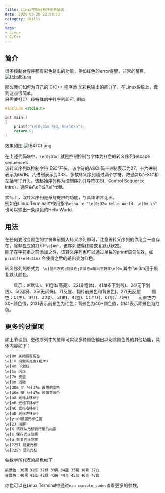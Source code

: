 ```yaml
---
title: Linux控制台程序彩色输出
date: 2020-05-26 22:58:53
category: Skills
- 
tags:
- Linux
- C/C++
---
```

## 简介

很多控制台程序都有彩色输出的功能，例如红色的error提醒，非常的醒目。
[![tEhsl8.png](https://s1.ax1x.com/2020/05/27/tEhsl8.png)](https://imgchr.com/i/tEhsl8)

那么我们如何为自己的 C/C++ 程序添 加彩色输出的能力了，在Linux系统上，做到这点很简单。   
只需要打印一段特殊的字符序列即可.
例如
```C
#include <stdio.h>

int main()
{
    printf("\e[0;31m Red, World\n");
    return 0;
}
```

效果如图
![tE47Ct.png](https://s1.ax1x.com/2020/05/27/tE47Ct.png)

在上述代码块中，`\e[0;31m]` 就是控制控制台字体为红色的转义序列(escape sequence)。  
该转义序列以控制字符'ESC'开头。该字符的ASCII码十进制表示为27，十六进制表示为0x1B，八进制表示为033。多数转义序列超过两个字符，故通常以'ESC'和左括号'['开头。该起始序列称为控制序列引导符(CSI，Control Sequence Intro)，通常由'\e['或'\e['代替。

实际上，改转义序列是系统提供的功能，与具体语言无关。  
例如在Linux Terminal中使用指令`echo -e "\e[0;32m Hello World. \e[0m \n"` 也可以输出一条绿色的Hello World.  

## 用法

在任何要改变颜色的字符串前插入转义序列即可，注意该转义序列的作用会一直存在，除非显式的打印`"\e[0m"`，该序列使得终端恢复默认状态。   
除了在字符串之前添加之外，该转义序列也可以通过单独的printf语句生效，如`printf(\e[0;31m)` 会使得之后的输出变为红色。

转义序列的格式为
` \e[显示方式;前景色;背景色m输出字符串\e[0m`
其中`\e[0m用于恢复默认颜色。  

       显示：0(默认)、1(粗体/高亮)、22(非粗体)、4(单条下划线)、24(无下划线)、5(闪烁)、25(无闪烁)、7(反显、翻转前景色和背景色)、27(无反显)
       颜色：0(黑)、1(红)、2(绿)、 3(黄)、4(蓝)、5(洋红)、6(青)、7(白)
       前景色为30+颜色值，如31表示前景色为红色；背景色为40+颜色值，如41表示背景色为红色。

## 更多的设置项

如上节谈到，更改序列中的值即可实现多种颜色输出以及除颜色外的其他功能，具体内容如下：   

    \e[0m 关闭所有属性  
    \e[1m 设置高亮度(粗体)  
    \e[4m 下划线  
    \e[5m 闪烁  
    \e[7m 反显  
    \e[8m 消隐  
    \e[30m 至 \e[37m 设置前景色  
    \e[40m 至 \e[47m 设置背景色  
    \e[nA 光标上移n行   
    \e[nB 光标下移n行  
    \e[nC 光标右移n行  
    \e[nD 光标左移n行  
    \e[y;xH设置光标位置  
    \e[2J 清屏  
    \e[K 清除从光标到行尾的内容  
    \e[s 保存光标位置   
    \e[u 恢复光标位置  
    \e[?25l 隐藏光标  
    \e[?25h 显示光标  

各数字所代表的颜色如下：  

    前景色：30黑 31红 32绿 33黄 34蓝 35紫 36青 37白  
    背景色：40黑 41红 42绿 43黄 44青 45蓝 46青 47白

你也可以在Linux Terminal中通过`man console_codes`查看更多的参数。